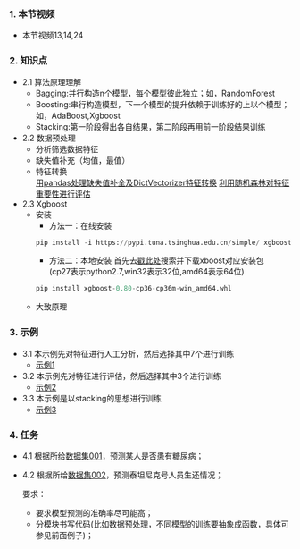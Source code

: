 ### 1. 本节视频
- 本节视频13,14,24
### 2. 知识点
- 2.1 算法原理理解
    -   Bagging:并行构造n个模型，每个模型彼此独立；如，RandomForest
    -   Boosting:串行构造模型，下一个模型的提升依赖于训练好的上以个模型；如，AdaBoost,Xgboost
    -   Stacking:第一阶段得出各自结果，第二阶段再用前一阶段结果训练
- 2.2 数据预处理
    -   分析筛选数据特征
    -   缺失值补充（均值，最值）
    -   特征转换<br>
    [用pandas处理缺失值补全及DictVectorizer特征转换](https://blog.csdn.net/The_lastest/article/details/79103386)
    [利用随机森林对特征重要性进行评估](https://blog.csdn.net/The_lastest/article/details/81151986)
- 2.3 Xgboost
    -   安装
        - 方法一：在线安装
        ```python
        pip install -i https://pypi.tuna.tsinghua.edu.cn/simple/ xgboost
        ```
        - 方法二：本地安装
        首先去[戳此处](https://www.lfd.uci.edu/~gohlke/pythonlibs/#xgboost)搜索并下载xboost对应安装包<br>
        (cp27表示python2.7,win32表示32位,amd64表示64位)
        ```python
        pip install xgboost-0.80-cp36-cp36m-win_amd64.whl 
        ```
    - 大致原理
### 3. 示例 
- 3.1 本示例先对特征进行人工分析，然后选择其中7个进行训练
    - [示例1](ex1.py)
- 3.2 本示例先对特征进行评估，然后选择其中3个进行训练
    - [示例2](ex2.py)
- 3.3 本示例是以stacking的思想进行训练
    - [示例3](ex3.py)
### 4. 任务
- 4.1 根据所给[数据集001](../DatasetUrl.md)，预测某人是否患有糖尿病；
- 4.2 根据所给[数据集002](../DatasetUrl.md)，预测泰坦尼克号人员生还情况；<br>

    要求：
    - 要求模型预测的准确率尽可能高；
    - 分模块书写代码(比如数据预处理，不同模型的训练要抽象成函数，具体可参见前面例子)；
    
 